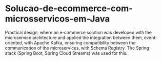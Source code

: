 # Solucao-de-ecommerce-com-microsservicos-em-Java
Practical design; where an e-commerce solution was developed with the microservice architecture and applied the integration between them, event-oriented, with Apache Kafka, ensuring compatibility between the communication of the microservices, with Schema Registry. The Spring stack (Spring Boot, Spring Cloud Streams) was used for this.
